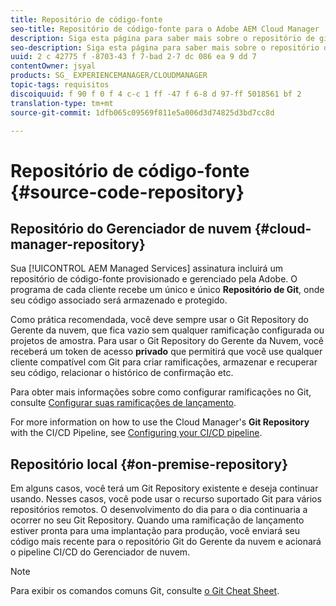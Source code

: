 ```yaml
---
title: Repositório de código-fonte
seo-title: Repositório de código-fonte para o Adobe AEM Cloud Manager
description: Siga esta página para saber mais sobre o repositório de git fornecido para cada programa que você possui no Cloud Manager.
seo-description: Siga esta página para saber mais sobre o repositório de git fornecido para cada programa que você possui no Adobe AEM Cloud Manager.
uuid: 2 c 42775 f -8703-43 f 7-bad 2-7 dc 086 ea 9 dd 7
contentOwner: jsyal
products: SG_ EXPERIENCEMANAGER/CLOUDMANAGER
topic-tags: requisitos
discoiquuid: f 90 f 0 f 4 c-c 1 ff -47 f 6-8 d 97-ff 5018561 bf 2
translation-type: tm+mt
source-git-commit: 1dfb065c09569f811e5a006d3d74825d3bd7cc8d

---
```



# Repositório de código-fonte {#source-code-repository}

## Repositório do Gerenciador de nuvem {#cloud-manager-repository}

Sua [!UICONTROL AEM Managed Services] assinatura incluirá um repositório de código-fonte provisionado e gerenciado pela Adobe. O programa de cada cliente recebe um único e único **Repositório de Git**, onde seu código associado será armazenado e protegido.

Como prática recomendada, você deve sempre usar o Git Repository do Gerente da nuvem, que fica vazio sem qualquer ramificação configurada ou projetos de amostra. Para usar o Git Repository do Gerente da Nuvem, você receberá um token de acesso **privado** que permitirá que você use qualquer cliente compatível com Git para criar ramificações, armazenar e recuperar seu código, relacionar o histórico de confirmação etc.

Para obter mais informações sobre como configurar ramificações no Git, consulte [Configurar suas ramificações de lançamento](configure-your-release-branches.md).

For more information on how to use the Cloud Manager&#39;s **Git Repository** with the CI/CD Pipeline, see [Configuring your CI/CD pipeline](configuring-pipeline.md).

## Repositório local {#on-premise-repository}

Em alguns casos, você terá um Git Repository existente e deseja continuar usando. Nesses casos, você pode usar o recurso suportado Git para vários repositórios remotos. O desenvolvimento do dia para o dia continuaria a ocorrer no seu Git Repository. Quando uma ramificação de lançamento estiver pronta para uma implantação para produção, você enviará seu código mais recente para o repositório Git do Gerente da nuvem e acionará o pipeline CI/CD do Gerenciador de nuvem.

>[!NOTE]
>
>Para exibir os comandos comuns Git, consulte [o Git Cheat Sheet](https://education.github.com/git-cheat-sheet-education.pdf).

